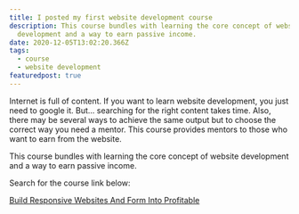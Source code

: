 ```yaml
---
title: I posted my first website development course
description: This course bundles with learning the core concept of website
  development and a way to earn passive income.
date: 2020-12-05T13:02:20.366Z
tags:
  - course
  - website development
featuredpost: true
---
```

Internet is full of content. If you want to learn website development, you just need to google it. But... searching for the right content takes time. Also, there may be several ways to achieve the same output but to choose the correct way you need a mentor. This course provides mentors to those who want to earn from the website.

This course bundles with learning the core concept of website development and a way to earn passive income.

Search for the course link below:

[Build Responsive Websites And Form Into Profitable](https://keynotes.dev/courses/build-responsive-websites-and-form-into-profitable)